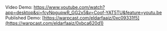 Video Demo: https://www.youtube.com/watch?app=desktop&si=fcyNpgupwR_GG2x5&v=Coof-YAT5TU&feature=youtu.be Published Demo: [https://warpcast.com/eldarfaaiz/0xc09331f5](https://warpcast.com/eldarfaaiz/0xbca620d1)
